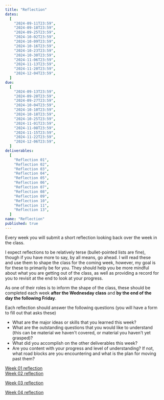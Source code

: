 ```yaml
---
title: "Reflection"
dates:
  [
    "2024-09-11T23:59",
    "2024-09-18T23:59",
    "2024-09-25T23:59",
    "2024-10-02T23:59",
    "2024-10-09T23:59",
    "2024-10-16T23:59",
    "2024-10-23T23:59",
    "2024-10-30T23:59",
    "2024-11-06T23:59",
    "2024-11-13T23:59",
    "2024-11-20T23:59",
    "2024-12-04T23:59",
  ]
due:
  [
    "2024-09-13T23:59",
    "2024-09-20T23:59",
    "2024-09-27T23:59",
    "2024-10-04T23:59",
    "2024-10-10T23:59",
    "2024-10-18T23:59",
    "2024-10-25T23:59",
    "2024-11-01T23:59",
    "2024-11-08T23:59",
    "2024-11-15T23:59",
    "2024-11-22T23:59",
    "2024-12-06T23:59",
  ]
deliverables:
  [
    "Reflection 01",
    "Reflection 02",
    "Reflection 03",
    "Reflection 04",
    "Reflection 05",
    "Reflection 06",
    "Reflection 07",
    "Reflection 08",
    "Reflection 09",
    "Reflection 10",
    "Reflection 11",
    "Reflection 13",
  ]
name: "Reflection"
published: true
---
```


Every week you will submit a short reflection looking back over the week in the class.

I expect reflections to be relatively terse (bullet-pointed lists are fine), though if you have more to say, by all means, go ahead. I will read these and use them to shape the class for the coming week, however, my goal is for these to primarily be for you. They should help you be more mindful about what you are getting out of the class, as well as providing a record for you to revisit at the end to look at your progress.

As one of their roles is to inform the shape of the class, these should be completed each week **after the Wednesday class** and **by the end of the day the following Friday**.

Each reflection should answer the following questions (you will have a form to fill out that asks these)

- What are the major ideas or skills that you learned this week?
- What are the outstanding questions that you would like to understand (this can be material we haven't covered, or material you haven't yet grasped)?
- What did you accomplish on the other deliverables this week?
- Are you content with your progress and level of understanding? If not, what road blocks are you encountering and what is the plan for moving past them?

[Week 01 reflection](https://middlebury.instructure.com/courses/15588/quizzes/36156)  
[Week 02 reflection](https://middlebury.instructure.com/courses/15588/quizzes/36153)

[Week 03 reflection](https://middlebury.instructure.com/courses/15588/quizzes/36152)

[Week 04 reflection](https://middlebury.instructure.com/courses/15588/quizzes/36157)

<!-- [Week 05 reflection](https://middlebury.instructure.com/courses/15588/quizzes/36158)



[Week 07 reflection](https://middlebury.instructure.com/courses/12426/quizzes/28830)
[Week 08 reflection](https://middlebury.instructure.com/courses/12426/quizzes/28859)
[Week 09 reflection](https://middlebury.instructure.com/courses/12426/quizzes/28882)
[Week 10 reflection](https://middlebury.instructure.com/courses/12426/quizzes/28913)
[Week 11 reflection](https://middlebury.instructure.com/courses/12426/quizzes/28943)
[Week 12 reflection](https://middlebury.instructure.com/courses/12426/quizzes/29124)
No Week 13 reflection -- you will be writing an overall course reflection -->

